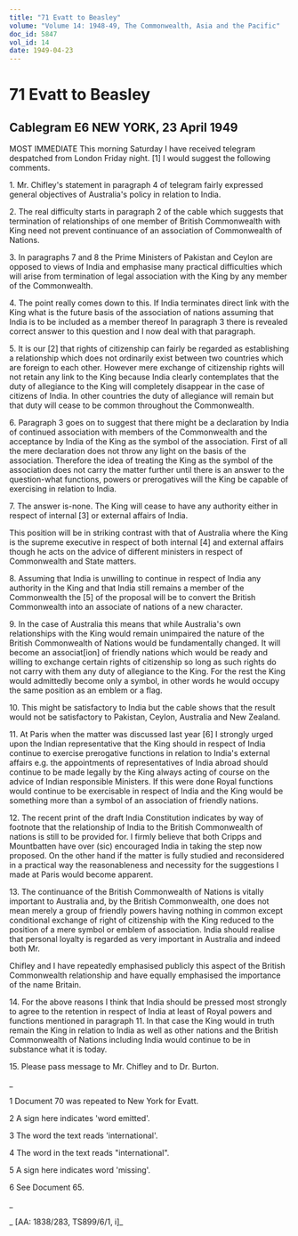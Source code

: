 ```yaml
---
title: "71 Evatt to Beasley"
volume: "Volume 14: 1948-49, The Commonwealth, Asia and the Pacific"
doc_id: 5847
vol_id: 14
date: 1949-04-23
---
```


# 71 Evatt to Beasley

## Cablegram E6 NEW YORK, 23 April 1949

MOST IMMEDIATE This morning Saturday I have received telegram despatched from London Friday night. [1] I would suggest the following comments.

1\. Mr. Chifley's statement in paragraph 4 of telegram fairly expressed general objectives of Australia's policy in relation to India.

2\. The real difficulty starts in paragraph 2 of the cable which suggests that termination of relationships of one member of British Commonwealth with King need not prevent continuance of an association of Commonwealth of Nations.

3\. In paragraphs 7 and 8 the Prime Ministers of Pakistan and Ceylon are opposed to views of India and emphasise many practical difficulties which will arise from termination of legal association with the King by any member of the Commonwealth.

4\. The point really comes down to this. If India terminates direct link with the King what is the future basis of the association of nations assuming that India is to be included as a member thereof In paragraph 3 there is revealed correct answer to this question and I now deal with that paragraph.

5\. It is our [2] that rights of citizenship can fairly be regarded as establishing a relationship which does not ordinarily exist between two countries which are foreign to each other. However mere exchange of citizenship rights will not retain any link to the King because India clearly contemplates that the duty of allegiance to the King will completely disappear in the case of citizens of India. In other countries the duty of allegiance will remain but that duty will cease to be common throughout the Commonwealth.

6\. Paragraph 3 goes on to suggest that there might be a declaration by India of continued association with members of the Commonwealth and the acceptance by India of the King as the symbol of the association. First of all the mere declaration does not throw any light on the basis of the association. Therefore the idea of treating the King as the symbol of the association does not carry the matter further until there is an answer to the question-what functions, powers or prerogatives will the King be capable of exercising in relation to India.

7\. The answer is-none. The King will cease to have any authority either in respect of internal [3] or external affairs of India.

This position will be in striking contrast with that of Australia where the King is the supreme executive in respect of both internal [4] and external affairs though he acts on the advice of different ministers in respect of Commonwealth and State matters.

8\. Assuming that India is unwilling to continue in respect of India any authority in the King and that India still remains a member of the Commonwealth the [5] of the proposal will be to convert the British Commonwealth into an associate of nations of a new character.

9\. In the case of Australia this means that while Australia's own relationships with the King would remain unimpaired the nature of the British Commonwealth of Nations would be fundamentally changed. It will become an associat[ion] of friendly nations which would be ready and willing to exchange certain rights of citizenship so long as such rights do not carry with them any duty of allegiance to the King. For the rest the King would admittedly become only a symbol, in other words he would occupy the same position as an emblem or a flag.

10\. This might be satisfactory to India but the cable shows that the result would not be satisfactory to Pakistan, Ceylon, Australia and New Zealand.

11\. At Paris when the matter was discussed last year [6] I strongly urged upon the Indian representative that the King should in respect of India continue to exercise prerogative functions in relation to India's external affairs e.g. the appointments of representatives of India abroad should continue to be made legally by the King always acting of course on the advice of Indian responsible Ministers. If this were done Royal functions would continue to be exercisable in respect of India and the King would be something more than a symbol of an association of friendly nations.

12\. The recent print of the draft India Constitution indicates by way of footnote that the relationship of India to the British Commonwealth of nations is still to be provided for. I firmly believe that both Cripps and Mountbatten have over (sic) encouraged India in taking the step now proposed. On the other hand if the matter is fully studied and reconsidered in a practical way the reasonableness and necessity for the suggestions I made at Paris would become apparent.

13\. The continuance of the British Commonwealth of Nations is vitally important to Australia and, by the British Commonwealth, one does not mean merely a group of friendly powers having nothing in common except conditional exchange of right of citizenship with the King reduced to the position of a mere symbol or emblem of association. India should realise that personal loyalty is regarded as very important in Australia and indeed both Mr.

Chifley and I have repeatedly emphasised publicly this aspect of the British Commonwealth relationship and have equally emphasised the importance of the name Britain.

14\. For the above reasons I think that India should be pressed most strongly to agree to the retention in respect of India at least of Royal powers and functions mentioned in paragraph 11. In that case the King would in truth remain the King in relation to India as well as other nations and the British Commonwealth of Nations including India would continue to be in substance what it is today.

15\. Please pass message to Mr. Chifley and to Dr. Burton.

_

1 Document 70 was repeated to New York for Evatt.

2 A sign here indicates 'word emitted'.

3 The word the text reads 'international'.

4 The word in the text reads "international".

5 A sign here indicates word 'missing'.

6 See Document 65.

_

_ [AA: 1838/283, TS899/6/1, i]_
